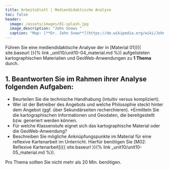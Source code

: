 ```yaml
---
title: Arbeitsblatt | Mediendidaktische Analyse
toc: false
header:
  image: /assets/images/01-splash.jpg
  image_description: "John Snows "
  caption: "Map: [**Dr. John Snow**](https://de.wikipedia.org/wiki/John_Snow_(Mediziner)) [Wellcome Library via wikimedia](https://w.wiki/QtV)"
---
```


Führen Sie eine mediendidaktische Analyse der in [Material 01]({{ site.baseurl }}{% link _unit10/unit10-04_material.md %}) aufgelisteten kartographischen Materialien und GeoWeb-Anwendungen zu **1 Thema** durch.

## 1. Beantworten Sie im Rahmen ihrer Analyse folgenden Aufgaben:

  * Beurteilen Sie die technische Handhabung (intuitiv versus kompliziert).
  * Wer ist der Betreiber des Angebots und welche Philosophie steckt hinter dem Angebot (ggf. über Sekundärseiten recherchieren).
  *Ermitteln Sie die kartographischen Informationen und Geodaten, die bereitgestellt bzw. generiert werden können.
  * Für welche Klassenstufe eignet sich das kartographische Material oder die GeoWeb-Anwendung?
  * Beschreiben Sie mögliche Anknüpfungspunkte im Material für eine reflexive Kartenarbeit im Unterricht. Hierfür benötigen Sie [M02: Reflexive Kartenarbeit]({{ site.baseurl }}{% link _unit10/unit10-05_material.md %}).

Pro Thema sollten Sie nicht mehr als 20 Min. benötigen.